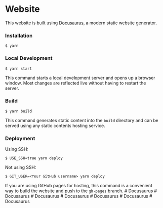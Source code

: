 # Website

This website is built using [Docusaurus](https://docusaurus.io/), a modern static website generator.

### Installation

```
$ yarn
```

### Local Development

```
$ yarn start
```

This command starts a local development server and opens up a browser window. Most changes are reflected live without having to restart the server.

### Build

```
$ yarn build
```

This command generates static content into the `build` directory and can be served using any static contents hosting service.

### Deployment

Using SSH:

```
$ USE_SSH=true yarn deploy
```

Not using SSH:

```
$ GIT_USER=<Your GitHub username> yarn deploy
```

If you are using GitHub pages for hosting, this command is a convenient way to build the website and push to the `gh-pages` branch.
#   D o c u s a u r u s  
 #   D o c u s a u r u s  
 #   D o c u s a u r u s  
 #   D o c u s a u r u s  
 #   D o c u s a u r u s  
 #   D o c u s a u r u s  
 #   D o c u s a u r u s  
 